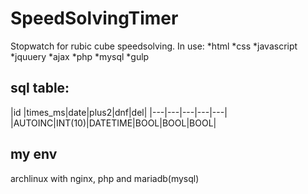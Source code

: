 # SpeedSolvingTimer
Stopwatch for rubic cube speedsolving.
In use:
*html
*css
*javascript
*jquuery
*ajax
*php
*mysql
*gulp

## sql table:

|id |times_ms|date|plus2|dnf|del|
|---|---|---|---|---|
|AUTOINC|INT(10)|DATETIME|BOOL|BOOL|BOOL|



## my env
archlinux with nginx, php and mariadb(mysql)
